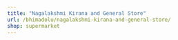 ```yaml
---
title: "Nagalakshmi Kirana and General Store"
url: /bhimadolu/nagalakshmi-kirana-and-general-store/
shop: supermarket
---
```

